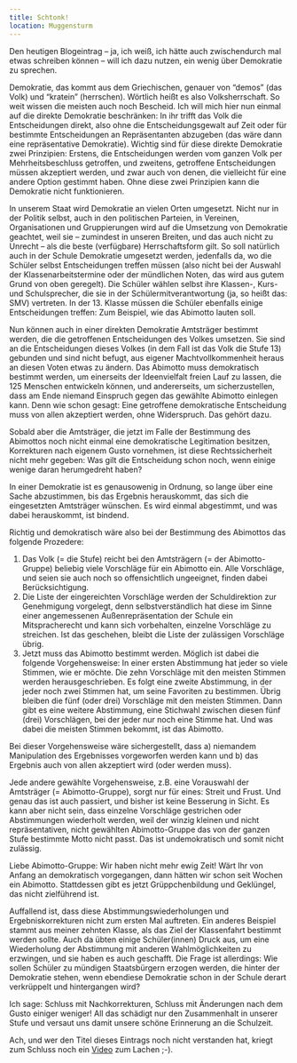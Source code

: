 ```yaml
---
title: Schtonk!
location: Muggensturm
---
```

Den heutigen Blogeintrag – ja, ich weiß, ich hätte auch zwischendurch mal etwas schreiben können – will ich dazu nutzen, ein wenig über Demokratie zu sprechen.

Demokratie, das kommt aus dem Griechischen, genauer von “demos” (das Volk) und “kratein” (herrschen). Wörtlich heißt es also Volksherrschaft. So weit wissen die meisten auch noch Bescheid. Ich will mich hier nun einmal auf die direkte Demokratie beschränken: In ihr trifft das Volk die Entscheidungen direkt, also ohne die Entscheidungsgewalt auf Zeit oder für bestimmte Entscheidungen an Repräsentanten abzugeben (das wäre dann eine repräsentative Demokratie). Wichtig sind für diese direkte Demokratie zwei Prinzipien: Erstens, die Entscheidungen werden vom ganzen Volk per Mehrheitsbeschluss getroffen, und zweitens, getroffene Entscheidungen müssen akzeptiert werden, und zwar auch von denen, die vielleicht für eine andere Option gestimmt haben. Ohne diese zwei Prinzipien kann die Demokratie nicht funktionieren.

In unserem Staat wird Demokratie an vielen Orten umgesetzt. Nicht nur in der Politik selbst, auch in den politischen Parteien, in Vereinen, Organisationen und Gruppierungen wird auf die Umsetzung von Demokratie geachtet, weil sie – zumindest in unseren Breiten, und das auch nicht zu Unrecht – als die beste (verfügbare) Herrschaftsform gilt. So soll natürlich auch in der Schule Demokratie umgesetzt werden, jedenfalls da, wo die Schüler selbst Entscheidungen treffen müssen (also nicht bei der Auswahl der Klassenarbeitstermine oder der mündlichen Noten, das wird aus gutem Grund von oben geregelt). Die Schüler wählen selbst ihre Klassen-, Kurs- und Schulsprecher, die sie in der Schülermitverantwortung (ja, so heißt das: SMV) vertreten. In der 13. Klasse müssen die Schüler ebenfalls einige Entscheidungen treffen: Zum Beispiel, wie das Abimotto lauten soll.

Nun können auch in einer direkten Demokratie Amtsträger bestimmt werden, die die getroffenen Entscheidungen des Volkes umsetzen. Sie sind an die Entscheidungen dieses Volkes (in dem Fall ist das Volk die Stufe 13) gebunden und sind nicht befugt, aus eigener Machtvollkommenheit heraus an diesen Voten etwas zu ändern. Das Abimotto muss demokratisch bestimmt werden, um einerseits der Ideenvielfalt freien Lauf zu lassen, die 125 Menschen entwickeln können, und andererseits, um sicherzustellen, dass am Ende niemand Einspruch gegen das gewählte Abimotto einlegen kann. Denn wie schon gesagt: Eine getroffene demokratische Entscheidung muss von allen akzeptiert werden, ohne Widerspruch. Das gehört dazu.

Sobald aber die Amtsträger, die jetzt im Falle der Bestimmung des Abimottos noch nicht einmal eine demokratische Legitimation besitzen, Korrekturen nach eigenem Gusto vornehmen, ist diese Rechtssicherheit nicht mehr gegeben: Was gilt die Entscheidung schon noch, wenn einige wenige daran herumgedreht haben?

In einer Demokratie ist es genausowenig in Ordnung, so lange über eine Sache abzustimmen, bis das Ergebnis herauskommt, das sich die eingesetzten Amtsträger wünschen. Es wird einmal abgestimmt, und was dabei herauskommt, ist bindend.

Richtig und demokratisch wäre also bei der Bestimmung des Abimottos das folgende Prozedere:

1. Das Volk (= die Stufe) reicht bei den Amtsträgern (= der Abimotto-Gruppe) beliebig viele Vorschläge für ein Abimotto ein. Alle Vorschläge, und seien sie auch noch so offensichtlich ungeeignet, finden dabei Berücksichtigung.
2. Die Liste der eingereichten Vorschläge werden der Schuldirektion zur Genehmigung vorgelegt, denn selbstverständlich hat diese im Sinne einer angemessenen Außenrepräsentation der Schule ein Mitspracherecht und kann sich vorbehalten, einzelne Vorschläge zu streichen. Ist das geschehen, bleibt die Liste der zulässigen Vorschläge übrig.
3. Jetzt muss das Abimotto bestimmt werden. Möglich ist dabei die folgende Vorgehensweise: In einer ersten Abstimmung hat jeder so viele Stimmen, wie er möchte. Die zehn Vorschläge mit den meisten Stimmen werden herausgeschrieben. Es folgt eine zweite Abstimmung, in der jeder noch zwei Stimmen hat, um seine Favoriten zu bestimmen. Übrig bleiben die fünf (oder drei) Vorschläge mit den meisten Stimmen. Dann gibt es eine weitere Abstimmung, eine Stichwahl zwischen diesen fünf (drei) Vorschlägen, bei der jeder nur noch eine Stimme hat. Und was dabei die meisten Stimmen bekommt, ist das Abimotto.

Bei dieser Vorgehensweise wäre sichergestellt, dass a) niemandem Manipulation des Ergebnisses vorgeworfen werden kann und b) das Ergebnis auch von allen akzeptiert wird (oder werden muss).

Jede andere gewählte Vorgehensweise, z.B. eine Vorauswahl der Amtsträger (= Abimotto-Gruppe), sorgt nur für eines: Streit und Frust. Und genau das ist auch passiert, und bisher ist keine Besserung in Sicht. Es kann aber nicht sein, dass einzelne Vorschläge gestrichen oder Abstimmungen wiederholt werden, weil der winzig kleinen und nicht repräsentativen, nicht gewählten Abimotto-Gruppe das von der ganzen Stufe bestimmte Motto nicht passt. Das ist undemokratisch und somit nicht zulässig.

Liebe Abimotto-Gruppe: Wir haben nicht mehr ewig Zeit! Wärt Ihr von Anfang an demokratisch vorgegangen, dann hätten wir schon seit Wochen ein Abimotto. Stattdessen gibt es jetzt Grüppchenbildung und Geklüngel, das nicht zielführend ist.

Auffallend ist, dass diese Abstimmungswiederholungen und Ergebniskorrekturen nicht zum ersten Mal auftreten. Ein anderes Beispiel stammt aus meiner zehnten Klasse, als das Ziel der Klassenfahrt bestimmt werden sollte. Auch da übten einige Schüler(innen) Druck aus, um eine Wiederholung der Abstimmung mit anderen Wahlmöglichkeiten zu erzwingen, und sie haben es auch geschafft. Die Frage ist allerdings: Wie sollen Schüler zu mündigen Staatsbürgern erzogen werden, die hinter der Demokratie stehen, wenn ebendiese Demokratie schon in der Schule derart verkrüppelt und hintergangen wird?

Ich sage: Schluss mit Nachkorrekturen, Schluss mit Änderungen nach dem Gusto einiger weniger! All das schädigt nur den Zusammenhalt in unserer Stufe und versaut uns damit unsere schöne Erinnerung an die Schulzeit.

Ach, und wer den Titel dieses Eintrags noch nicht verstanden hat, kriegt zum Schluss noch ein [Video](https://www.youtube.com/watch?v=Z4UhJpviVYg) zum Lachen ;-).
